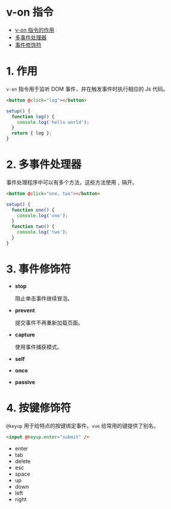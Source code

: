 # v-on 指令

- [v-on 指令的作用](#1-作用)
- [多事件处理器](#2-多事件处理器)
- [事件修饰符](#3-事件修饰符)

# 1. 作用

`v-on` 指令用于监听 DOM 事件，并在触发事件时执行相应的 Js 代码。

```html 
<button @click="log"></button>
```

```js
setup() {
  function log() {
    console.log('hello world');
  }
  return { log };
}
```

# 2. 多事件处理器

事件处理程序中可以有多个方法，这些方法使用 `,` 隔开。

```html
<button @click="one, two"></button>
```

```js
setup() {
  function one() {
    console.log('one');
  }
  function two() {
    console.log('two');
  }
}
```

# 3. 事件修饰符

- **stop**

  阻止单击事件继续冒泡。

- **prevent**

  提交事件不再重新加载页面。

- **capture**

  使用事件捕获模式。

- **self**

- **once**

- **passive**

# 4. 按键修饰符

`@keyup` 用于给特点的按键绑定事件。`vue` 给常用的键提供了别名。

```html
<input @keyup.enter="submit" />
```

- enter
- tab
- delete
- esc
- space
- up
- down
- left
- right
